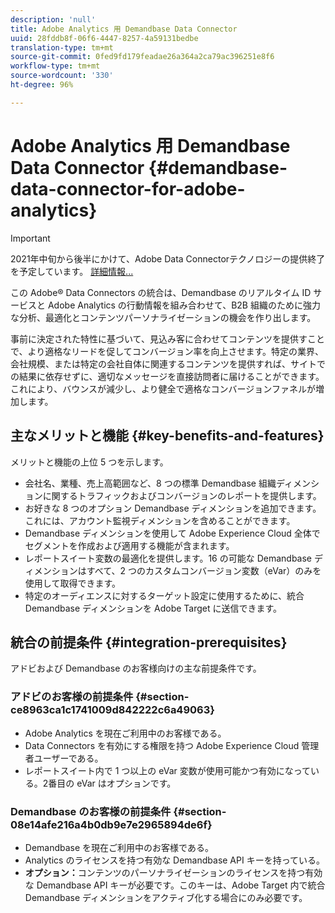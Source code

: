 ```yaml
---
description: 'null'
title: Adobe Analytics 用 Demandbase Data Connector
uuid: 28fddb8f-06f6-4447-8257-4a59131bedbe
translation-type: tm+mt
source-git-commit: 0fed9fd179feadae26a364a2ca79ac396251e8f6
workflow-type: tm+mt
source-wordcount: '330'
ht-degree: 96%

---
```



# Adobe Analytics 用 Demandbase Data Connector {#demandbase-data-connector-for-adobe-analytics}

>[!IMPORTANT]
>
>2021年中旬から後半にかけて、Adobe Data Connectorテクノロジーの提供終了を予定しています。 [詳細情報...](/help/import/data-connectors/data-connectors-eol.md)

この Adobe® Data Connectors の統合は、Demandbase のリアルタイム ID サービスと Adobe Analytics の行動情報を組み合わせて、B2B 組織のために強力な分析、最適化とコンテンツパーソナライゼーションの機会を作り出します。

事前に決定された特性に基づいて、見込み客に合わせてコンテンツを提供すことで、より適格なリードを促してコンバージョン率を向上させます。特定の業界、会社規模、または特定の会社自体に関連するコンテンツを提供すれば、サイトでの結果に依存せずに、適切なメッセージを直接訪問者に届けることができます。これにより、バウンスが減少し、より健全で適格なコンバージョンファネルが増加します。

## 主なメリットと機能 {#key-benefits-and-features}

メリットと機能の上位 5 つを示します。

* 会社名、業種、売上高範囲など、8 つの標準 Demandbase 組織ディメンションに関するトラフィックおよびコンバージョンのレポートを提供します。
* お好きな 8 つのオプション Demandbase ディメンションを追加できます。これには、アカウント監視ディメンションを含めることができます。
* Demandbase ディメンションを使用して Adobe Experience Cloud 全体でセグメントを作成および適用する機能が含まれます。
* レポートスイート変数の最適化を提供します。16 の可能な Demandbase ディメンションはすべて、2 つのカスタムコンバージョン変数（eVar）のみを使用して取得できます。
* 特定のオーディエンスに対するターゲット設定に使用するために、統合 Demandbase ディメンションを Adobe Target に送信できます。

## 統合の前提条件 {#integration-prerequisites}

アドビおよび Demandbase のお客様向けの主な前提条件です。

### アドビのお客様の前提条件 {#section-ce8963ca1c1741009d842222c6a49063}

* Adobe Analytics を現在ご利用中のお客様である。
* Data Connectors を有効にする権限を持つ Adobe Experience Cloud 管理者ユーザーである。
* レポートスイート内で 1 つ以上の eVar 変数が使用可能かつ有効になっている。2番目の eVar はオプションです。

### Demandbase のお客様の前提条件 {#section-08e14afe216a4b0db9e7e2965894de6f}

* Demandbase を現在ご利用中のお客様である。
* Analytics のライセンスを持つ有効な Demandbase API キーを持っている。
* **オプション：**&#x200B;コンテンツのパーソナライゼーションのライセンスを持つ有効な Demandbase API キーが必要です。このキーは、Adobe Target 内で統合 Demandbase ディメンションをアクティブ化する場合にのみ必要です。

